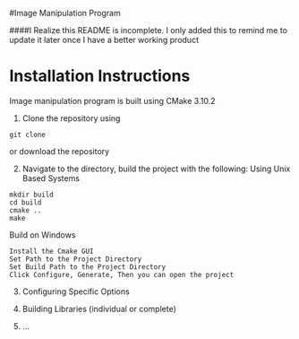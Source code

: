 #Image Manipulation Program

####I Realize this README is incomplete. I only added this to remind me to update it later once I have a better working product

# Installation Instructions

Image manipulation program is built using CMake 3.10.2

1. Clone the repository using 

```
git clone 
```

or download the repository


2. Navigate to the directory, build the project with the following:
Using Unix Based Systems
```
mkdir build
cd build
cmake ..
make
```
Build on Windows
```
Install the Cmake GUI
Set Path to the Project Directory
Set Build Path to the Project Directory
Click Configure, Generate, Then you can open the project
```

3. Configuring Specific Options

4. Building Libraries (individual or complete)

5. ...

